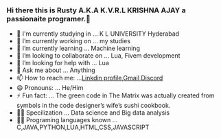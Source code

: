 ### Hi there this is Rusty A.K.A K.V.R.L KRISHNA AJAY a passionaite programer.👋


<!--**RUSTY147/RUSTY147** is a ✨ _special_ ✨ repository because its `README.md` (this file) appears on your GitHub profile.-->

<!--Here are some ideas to get you started:-->

- 🏫 I'm currently studying in ...  K L UNIVERSITY Hyderabad
- 🔭 I’m currently working on ... my studies
- 🌱 I’m currently learning ...   Machine learning
- 👯 I’m looking to collaborate on ... Lua, Fivem development 
- 🤔 I’m looking for help with ...  Lua
- 💬 Ask me about ... Anything
- 📫 How to reach me: ...[Linkdin profile](https://www.linkedin.com/in/k-v-r-l-krishna-ajay-7b7512211/),[Gmail](kasiajay40@gmail.com),[Discord](https://discord.gg/KFFNS7cwuy)
- 😄 Pronouns: ... He/Him
- ⚡ Fun fact: ... The green code in The Matrix was actually created from symbols in the code designer’s wife’s sushi cookbook.
- 👨‍🔧 Specilization ... Data science and Big data analysis
- 👨‍💻 Programing languages known ... C,JAVA,PYTHON,LUA,HTML,CSS,JAVASCRIPT

